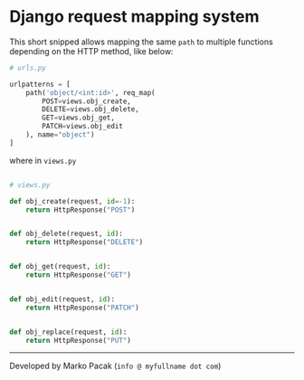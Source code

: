 # Django request mapping system

This short snipped allows mapping the same `path` to multiple functions depending on the HTTP method, like below:

```python
# urls.py

urlpatterns = [
    path('object/<int:id>', req_map(
        POST=views.obj_create,
        DELETE=views.obj_delete,
        GET=views.obj_get,
        PATCH=views.obj_edit
    ), name="object")
]

```

where in `views.py`

```python

# views.py

def obj_create(request, id=-1):
    return HttpResponse("POST")


def obj_delete(request, id):
    return HttpResponse("DELETE")


def obj_get(request, id):
    return HttpResponse("GET")


def obj_edit(request, id):
    return HttpResponse("PATCH")


def obj_replace(request, id):
    return HttpResponse("PUT")

```

----

Developed by Marko Pacak (`info @ myfullname dot com`)
